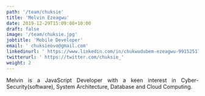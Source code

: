 ```yaml
---
path: '/team/chuksie'
title: 'Melvin Ezeagwu'
date: 2019-12-29T15:09:08+10:00
draft: false
image: '/team/chuksie.jpg'
jobtitle: 'Mobile Developer'
email: ' chuksieovo@gmail.com'
linkedinurl: ' https://www.linkedin.com/in/chukwudubem-ezeagwu-991525177/'
twitterurl: ' https://twitter.com/chuksie_'
weight: 2
---
```


<p style='text-align: justify;'>
    Melvin is a JavaScript Developer with a keen interest in Cyber-Security(software), System Architecture, Database and Cloud Computing.
</p>


